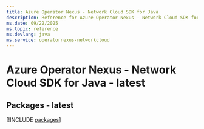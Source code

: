 ```yaml
---
title: Azure Operator Nexus - Network Cloud SDK for Java
description: Reference for Azure Operator Nexus - Network Cloud SDK for Java
ms.date: 09/22/2025
ms.topic: reference
ms.devlang: java
ms.service: operatornexus-networkcloud
---
```

# Azure Operator Nexus - Network Cloud SDK for Java - latest
## Packages - latest
[!INCLUDE [packages](operator-nexus---network-cloud-index.md)]